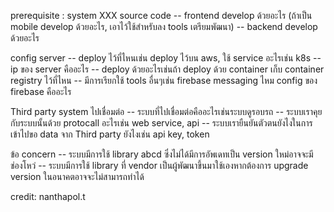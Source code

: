 prerequisite : system XXX
source code
-- frontend develop ด้วยอะไร (ถ้าเป็น mobile develop ด้วยอะไร,  เอาไว้ใช้สำหรับลง tools เตรียมพัฒนา)
-- backend develop ด้วยอะไร

config server
-- deploy ไว้ที่ไหนเช่น deploy ไว้บน aws, ใช้ service อะไรเช่น k8s
-- ip ของ server คืออะไร
-- deploy ด้วยอะไรเช่นถ้า deploy ด้วย container เก็บ container registry ไว้ที่ไหน
-- มีการเรียกใช้ tools อื่นๆเช่น firebase messaging ไหม config ของ firebase คืออะไร

Third party system ไปเชื่อมต่อ
-- ระบบที่ไปเชื่อมต่อคืออะไรเช่นระบบดูรอบรถ
-- ระบบเราคุยกับระบบนั้นด้วย protocall อะไรเช่น web service, api 
-- ระบบเรายืนยันตัวตนยังไงในการเข้าไปขอ data จาก Third party ยังไงเช่น api key, token

ข้อ concern
-- ระบบมีการใช้ library abcd ซึ่งไม่ได้มีการอัพเดทเป็น version ใหม่อาจจะมีช่องโหว่
-- ระบบมีการใช้ library ที่ vendor เป็นผู้พัฒนาขึ้นมาใช้เองหากต้องการ upgrade version ในอนาคตอาจจะไม่สามารถทำได้

credit: nanthapol.t